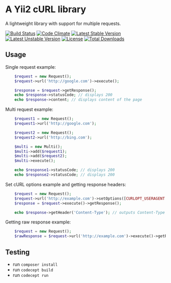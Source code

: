 # A Yii2 cURL library

A lightweight library with support for multiple requests.

[![Build Status](https://travis-ci.org/pahanini/yii2-curl.svg)](https://travis-ci.org/pahanini/yii2-curl)
[![Code Climate](https://codeclimate.com/github/pahanini/yii2-curl/badges/gpa.svg)](https://codeclimate.com/github/pahanini/yii2-curl)
[![Latest Stable Version](https://poser.pugx.org/pahanini/curl/v/stable.svg)](https://packagist.org/packages/pahanini/curl)
[![Latest Unstable Version](https://poser.pugx.org/pahanini/curl/v/unstable.svg)](https://packagist.org/packages/pahanini/curl)
[![License](https://poser.pugx.org/pahanini/curl/license.svg)](https://packagist.org/packages/pahanini/curl)
[![Total Downloads](https://poser.pugx.org/pahanini/curl/downloads.svg)](https://packagist.org/packages/pahanini/curl)

## Usage

Single request example:
```php
	$request = new Request();
	$request->url('http://google.com')->execute();

	$response = $request->getResponse();
	echo $response->statusCode; // displays 200
	echo $response->content; // displays content of the page
```

Multi request example:
```php
	$request1 = new Request();
	$request1->url('http://google.com');

	$request2 = new Request();
	$request2->url('http://bing.com');

	$multi = new Multi();
	$multi->add($request1);
	$multi->add($request2);
	$multi->execute();

	echo $response1->statusCode; // displays 200
	echo $response2->statusCode; // displays 200
```

Set cURL options example and getting response headers:
```php
	$request = new Request();
	$request->url('http://example.com')->setOptions([CURLOPT_USERAGENT => 'Custom']);
	$response = $request->execute()->getResponse();

	echo $response->getHeader('Content-Type'); // outputs Content-Type header value
```

Getting raw response example:
```php
	$request = new Request();
	$rawResponse = $request->url('http://example.com')->execute()->getRawResponse();
```

## Testing

- run `composer install`
- run `codecept build`
- run `codecept run`
